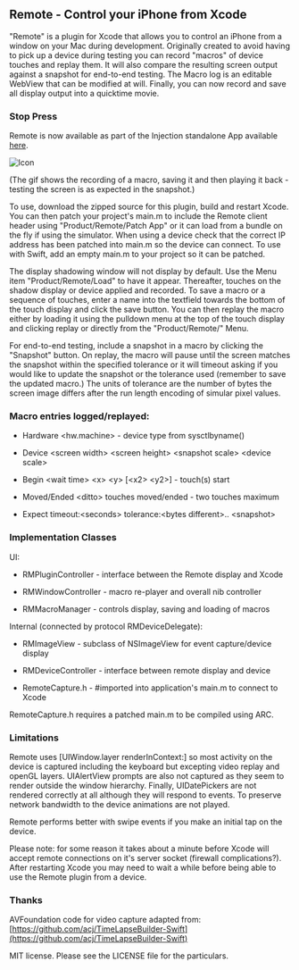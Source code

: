 ## Remote - Control your iPhone from Xcode

"Remote" is a plugin for Xcode that allows you to control an iPhone 
from a window on your Mac during development. Originally created to avoid
having to pick  up a device during testing you can record "macros" 
of device touches and replay them. It will also compare the resulting screen
output against a snapshot for end-to-end testing. The Macro log is an 
editable WebView that can be modified at will. Finally, you can now
record and save all display output into a quicktime movie.


### Stop Press

Remote is now available as part of the Injection standalone App
available [here](http://johnholdsworth.com/injection.html).

![Icon](http://injectionforxcode.johnholdsworth.com/remote.gif)

(The gif shows the recording of a macro, saving it and then playing it
back - testing the screen is as expected in the snapshot.)

To use, download the zipped source for this plugin, build and restart 
Xcode. You can then patch your project's main.m to include the Remote 
client header using "Product/Remote/Patch App" or it can load from a 
bundle on the fly if using the simulator. When using a device check that
the correct IP address has been patched into main.m so the device can connect.
To use with Swift, add an empty main.m to your project so it can be patched.

The display shadowing window will not display by default. Use the
Menu item "Product/Remote/Load" to have it appear. Thereafter, touches
on the shadow display or device applied and recorded. To save a macro 
or a sequence of touches, enter a name into the textfield towards the 
bottom of the touch display and click the save button. You can then 
replay the macro either by loading it using the pulldown menu 
at the top of the touch display and clicking replay or directly from 
the "Product/Remote/<Macro Name>" Menu.

For end-to-end testing, include a snapshot in a macro by clicking
the "Snapshot" button. On replay, the macro will pause until the screen 
matches the snapshot within the specified tolerance or it will timeout 
asking if you would like to update the snapshot or the tolerance used 
(remember to save the updated macro.) The units of tolerance are the 
number of bytes the screen image differs after the run length encoding
of simular pixel values.

### Macro entries logged/replayed:

- Hardware &lt;hw.machine> - device type from sysctlbyname()

- Device &lt;screen width> &lt;screen height> &lt;snapshot scale> &lt;device scale>

- Begin &lt;wait time> &lt;x> &lt;y> [&lt;x2> &lt;y2>] - touch(s) start

- Moved/Ended &lt;ditto> touches moved/ended - two touches maximum

- Expect timeout:&lt;seconds> tolerance:&lt;bytes different>.. &lt;snapshot>

### Implementation Classes

UI:

- RMPluginController - interface between the Remote display and Xcode

- RMWindowController - macro re-player and overall nib controller

- RMMacroManager - controls display, saving and loading of macros

Internal (connected by protocol RMDeviceDelegate):

- RMImageView - subclass of NSImageView for event capture/device display

- RMDeviceController - interface between remote display and device

- RemoteCapture.h - #imported into application's main.m to connect to Xcode

RemoteCapture.h requires a patched main.m to be compiled using ARC.

### Limitations

Remote uses [UIWindow.layer renderInContext:] so most activity on the device is 
captured including the keyboard but excepting video replay and openGL layers.
UIAlertView prompts are also not captured as they seem to render outside the window
hierarchy. Finally, UIDatePickers are not rendered correctly at all although they will 
respond to events. To preserve network bandwidth to the device animations are not played.

Remote performs better with swipe events if you make an initial tap on the device.

Please note: for some reason it takes about a minute before Xcode will accept remote
connections on it's server socket (firewall complications?). After restarting Xcode
you may need to wait a while before being able to use the Remote plugin from a device.

### Thanks

AVFoundation code for video capture adapted from:
[https://github.com/acj/TimeLapseBuilder-Swift](https://github.com/acj/TimeLapseBuilder-Swift)

MIT license. Please see the LICENSE file for the particulars.

